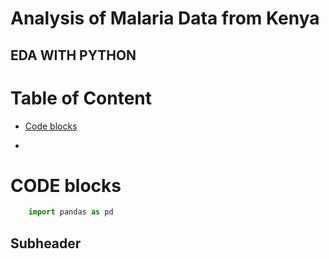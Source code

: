 # Analysis of Malaria Data from Kenya
## EDA WITH PYTHON

# Table of Content
- [Code blocks](#code_blocks)

- 
# CODE blocks
```python
    import pandas as pd
```




## Subheader
